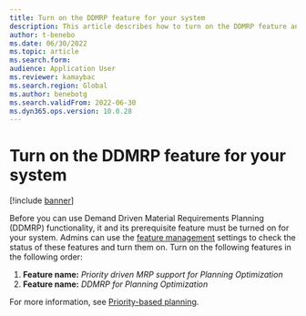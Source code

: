 ```yaml
---
title: Turn on the DDMRP feature for your system
description: This article describes how to turn on the DDMRP feature and its prerequisites for your system.
author: t-benebo
ms.date: 06/30/2022
ms.topic: article
ms.search.form:
audience: Application User
ms.reviewer: kamaybac
ms.search.region: Global
ms.author: benebotg
ms.search.validFrom: 2022-06-30
ms.dyn365.ops.version: 10.0.28
---
```


# Turn on the DDMRP feature for your system

[!include [banner](../../includes/banner.md)]

Before you can use Demand Driven Material Requirements Planning (DDMRP) functionality, it and its prerequisite feature must be turned on for your system. Admins can use the [feature management](../../../fin-ops-core/fin-ops/get-started/feature-management/feature-management-overview.md) settings to check the status of these features and turn them on. Turn on the following features in the following order:

1. **Feature name:** *Priority driven MRP support for Planning Optimization*
1. **Feature name:** *DDMRP for Planning Optimization*

For more information, see [Priority-based planning](priority-based-planning.md).
